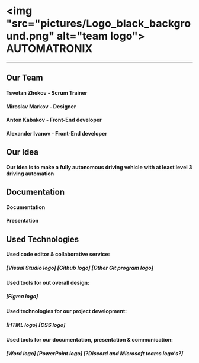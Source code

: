 #  <img "src="pictures/Logo_black_background.png" alt="team logo"> AUTOMATRONIX
<hr>

 ## Our Team
 
#### Tsvetan Zhekov - Scrum Trainer
#### Miroslav Markov - Designer
#### Anton Kabakov - Front-End developer
#### Alexander Ivanov - Front-End developer

## Our Idea

#### Our idea is to make a fully autonomous driving vehicle with at least level 3 driving automation   

## Documentation

#### Documentation
#### Presentation

## Used Technologies

#### Used code editor & collaborative service:
##### [Visual Studio logo] [Github logo] [Other Git program logo]
#### Used tools for out overall design:
##### [Figma logo]
#### Used technologies for our project development:
##### [HTML logo] [CSS logo]
#### Used tools for our documentation, presentation & communication:
##### [Word logo] [PowerPoint logo] [?Discord and Microsoft teams logo's?]
